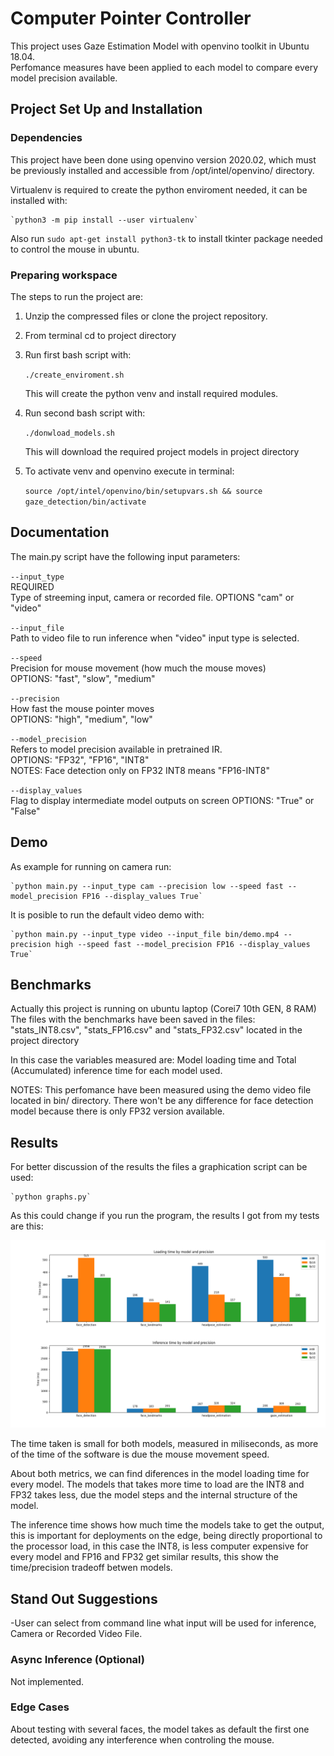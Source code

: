 # Computer Pointer Controller

This project uses Gaze Estimation Model with openvino toolkit in Ubuntu 18.04.  
Perfomance measures have been applied to each model to compare every model precision available.

## Project Set Up and Installation

### Dependencies
This project have been done using openvino version 2020.02, which must be previously installed
and accessible from /opt/intel/openvino/ directory.

Virtualenv is required to create the python enviroment needed, it can be installed with:

    `python3 -m pip install --user virtualenv`

Also run `sudo apt-get install python3-tk` to install tkinter package needed to control the mouse in ubuntu.

### Preparing workspace
The steps to run the project are:

1. Unzip the compressed files or clone the project repository. 
2. From terminal cd to project directory
3. Run first bash script with:

    `./create_enviroment.sh`

    This will create the python venv and install required modules.

4. Run second bash script with:

    `./donwload_models.sh`

    This will download the required project models in project directory

5. To activate venv and openvino execute in terminal:

    `source /opt/intel/openvino/bin/setupvars.sh && source gaze_detection/bin/activate`


## Documentation
The main.py script have the following input parameters:

`--input_type`  
REQUIRED  
Type of streeming input, camera or recorded file.
OPTIONS "cam" or "video"

`--input_file`  
Path to video file to run inference when "video" input type is selected.

`--speed`  
Precision for mouse movement (how much the mouse moves)  
OPTIONS: "fast", "slow", "medium"

`--precision`  
How fast the mouse pointer moves  
OPTIONS: "high", "medium", "low"

`--model_precision`  
Refers to model precision available in pretrained IR.  
OPTIONS: "FP32", "FP16", "INT8"  
NOTES: Face detection only on FP32
       INT8 means "FP16-INT8"

`--display_values`  
Flag to display intermediate model outputs on screen
OPTIONS: "True" or "False"

## Demo
As example for running on camera run:

    `python main.py --input_type cam --precision low --speed fast --model_precision FP16 --display_values True`

It is posible to run the default video demo with:

    `python main.py --input_type video --input_file bin/demo.mp4 --precision high --speed fast --model_precision FP16 --display_values True`

## Benchmarks
Actually this project is running on ubuntu laptop (Corei7 10th GEN, 8 RAM)
The files with the benchmarks have been saved in the files:
"stats_INT8.csv", "stats_FP16.csv" and "stats_FP32.csv" located in the project directory

In this case the variables measured are:
Model loading time and Total (Accumulated) inference time for each model used.

NOTES: This perfomance have been measured using the demo video file located in bin/ directory.
       There won't be any difference for face detection model because there is only FP32 version available.

## Results
For better discussion of the results the files a graphication script can be used:

    `python graphs.py`

As this could change if you run the program, the results I got from my tests are this:

![alt results](stats.png)

The time taken is small for both models, measured in miliseconds, as more of the time of the software is due the 
mouse movement speed.

About both metrics, we can find diferences in the model loading time for every model.
The models that takes more time to load are the INT8 and FP32 takes less, due the model steps and the
internal structure of the model.

The inference time shows how much time the models take to get the output,
this is important for deployments on the edge, being directly proportional to the processor load, 
in this case the INT8, is less computer expensive for every model and FP16 and FP32 get similar results, 
this show the time/precision tradeoff betwen models. 

## Stand Out Suggestions
-User can select from command line what input will be used for inference, Camera or Recorded Video File.

### Async Inference (Optional)
Not implemented.

### Edge Cases
About testing with several faces, the model takes as default the first one detected, 
avoiding any interference when controling the mouse.
